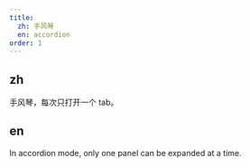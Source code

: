 ```yaml
---
title:
  zh: 手风琴
  en: accordion
order: 1
---
```


## zh

手风琴，每次只打开一个 tab。

## en

In accordion mode, only one panel can be expanded at a time.
